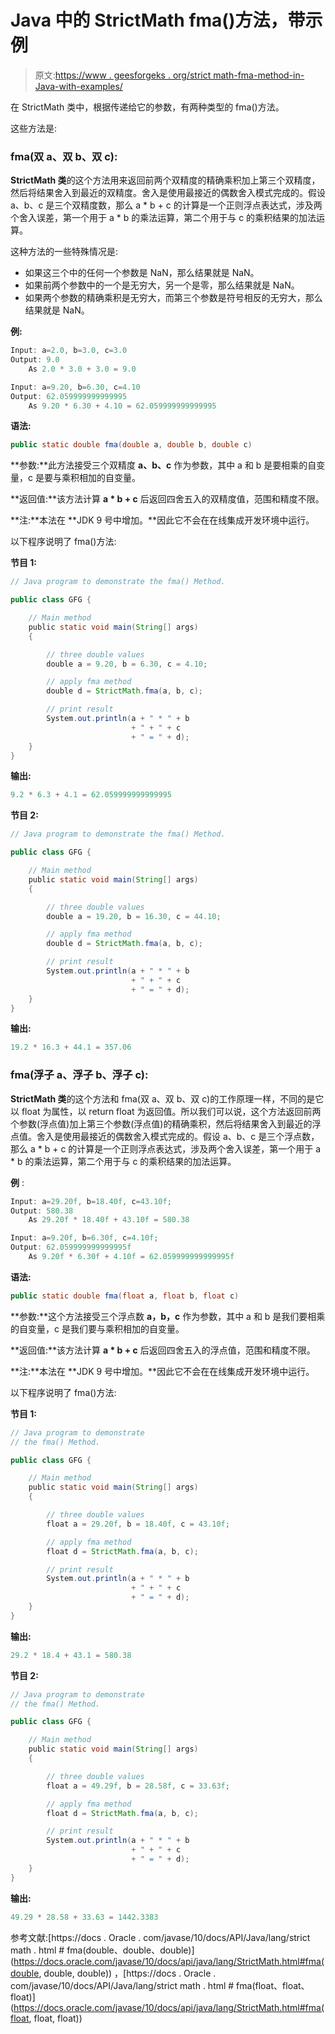 # Java 中的 StrictMath fma()方法，带示例

> 原文:[https://www . geesforgeks . org/strict math-fma-method-in-Java-with-examples/](https://www.geeksforgeeks.org/strictmath-fma-method-in-java-with-examples/)

在 StrictMath 类中，根据传递给它的参数，有两种类型的 fma()方法。

这些方法是:

### fma(双 a、双 b、双 c):

**StrictMath 类**的这个方法用来返回前两个双精度的精确乘积加上第三个双精度，然后将结果舍入到最近的双精度。舍入是使用最接近的偶数舍入模式完成的。假设 a、b、c 是三个双精度数，那么 a * b + c 的计算是一个正则浮点表达式，涉及两个舍入误差，第一个用于 a * b 的乘法运算，第二个用于与 c 的乘积结果的加法运算。

这种方法的一些特殊情况是:

*   如果这三个中的任何一个参数是 NaN，那么结果就是 NaN。
*   如果前两个参数中的一个是无穷大，另一个是零，那么结果就是 NaN。
*   如果两个参数的精确乘积是无穷大，而第三个参数是符号相反的无穷大，那么结果就是 NaN。

**例:**

```java
Input: a=2.0, b=3.0, c=3.0
Output: 9.0
    As 2.0 * 3.0 + 3.0 = 9.0

Input: a=9.20, b=6.30, c=4.10
Output: 62.059999999999995 
    As 9.20 * 6.30 + 4.10 = 62.059999999999995 

```

**语法:**

```java
public static double fma(double a, double b, double c)
```

**参数:**此方法接受三个双精度 **a、b、c** 作为参数，其中 a 和 b 是要相乘的自变量，c 是要与乘积相加的自变量。

**返回值:**该方法计算 **a * b + c** 后返回四舍五入的双精度值，范围和精度不限。

**注:**本法在 **JDK 9 号中增加。**因此它不会在在线集成开发环境中运行。

以下程序说明了 fma()方法:

**节目 1:**

```java
// Java program to demonstrate the fma() Method.

public class GFG {

    // Main method
    public static void main(String[] args)
    {

        // three double values
        double a = 9.20, b = 6.30, c = 4.10;

        // apply fma method
        double d = StrictMath.fma(a, b, c);

        // print result
        System.out.println(a + " * " + b
                           + " + " + c
                           + " = " + d);
    }
}
```

**输出:**

```java
9.2 * 6.3 + 4.1 = 62.059999999999995

```

**节目 2:**

```java
// Java program to demonstrate the fma() Method.

public class GFG {

    // Main method
    public static void main(String[] args)
    {

        // three double values
        double a = 19.20, b = 16.30, c = 44.10;

        // apply fma method
        double d = StrictMath.fma(a, b, c);

        // print result
        System.out.println(a + " * " + b
                           + " + " + c
                           + " = " + d);
    }
}
```

**输出:**

```java
19.2 * 16.3 + 44.1 = 357.06

```

### fma(浮子 a、浮子 b、浮子 c):

**StrictMath 类**的这个方法和 fma(双 a、双 b、双 c)的工作原理一样，不同的是它以 float 为属性，以 return float 为返回值。所以我们可以说，这个方法返回前两个参数(浮点值)加上第三个参数(浮点值)的精确乘积，然后将结果舍入到最近的浮点值。舍入是使用最接近的偶数舍入模式完成的。假设 a、b、c 是三个浮点数，那么 a * b + c 的计算是一个正则浮点表达式，涉及两个舍入误差，第一个用于 a * b 的乘法运算，第二个用于与 c 的乘积结果的加法运算。

**例** :

```java
Input: a=29.20f, b=18.40f, c=43.10f;
Output: 580.38 
    As 29.20f * 18.40f + 43.10f = 580.38

Input: a=9.20f, b=6.30f, c=4.10f;
Output: 62.059999999999995f 
    As 9.20f * 6.30f + 4.10f = 62.059999999999995f

```

**语法:**

```java
public static double fma(float a, float b, float c)
```

**参数:**这个方法接受三个浮点数 **a，b，c** 作为参数，其中 a 和 b 是我们要相乘的自变量，c 是我们要与乘积相加的自变量。

**返回值:**该方法计算 **a * b + c** 后返回四舍五入的浮点值，范围和精度不限。

**注:**本法在 **JDK 9 号中增加。**因此它不会在在线集成开发环境中运行。

以下程序说明了 fma()方法:

**节目 1:**

```java
// Java program to demonstrate
// the fma() Method.

public class GFG {

    // Main method
    public static void main(String[] args)
    {

        // three double values
        float a = 29.20f, b = 18.40f, c = 43.10f;

        // apply fma method
        float d = StrictMath.fma(a, b, c);

        // print result
        System.out.println(a + " * " + b
                           + " + " + c
                           + " = " + d);
    }
}
```

**输出:**

```java
29.2 * 18.4 + 43.1 = 580.38

```

**节目 2:**

```java
// Java program to demonstrate
// the fma() Method.

public class GFG {

    // Main method
    public static void main(String[] args)
    {

        // three double values
        float a = 49.29f, b = 28.58f, c = 33.63f;

        // apply fma method
        float d = StrictMath.fma(a, b, c);

        // print result
        System.out.println(a + " * " + b
                           + " + " + c
                           + " = " + d);
    }
}
```

**输出:**

```java
49.29 * 28.58 + 33.63 = 1442.3383

```

参考文献:[https://docs . Oracle . com/javase/10/docs/API/Java/lang/strict math . html # fma(double、double、double)](https://docs.oracle.com/javase/10/docs/api/java/lang/StrictMath.html#fma(double, double, double)) ，[https://docs . Oracle . com/javase/10/docs/API/Java/lang/strict math . html # fma(float、float、float)](https://docs.oracle.com/javase/10/docs/api/java/lang/StrictMath.html#fma(float, float, float))